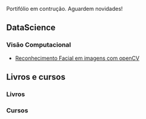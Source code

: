 Portifólio em contrução. Aguardem novidades!

## DataScience



### Visão Computacional

- [Reconhecimento Facial em imagens com openCV](https://github.com/jonasaacampos/Reconhecimento-Facial-em-imagens-com-openCV)


## Livros e cursos


### Livros


### Cursos
